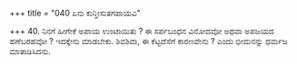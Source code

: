 +++
title = "040 ಏನು ಕುನ್ತೀಸುತಗಪಾಯವಿ"

+++
40. ನಿನಗೆ  ಹೀಗೇಕೆ ಅಪಾಯ ಉಂಟಾಯಿತು ? ಈ ಸರ್ಪಬಂಧನ ವಿನೋದವೋ ಅಥವಾ ಅಪಜಯದ ಹಣೆಬರಹವೋ ? ಇದಕ್ಕೇನು ಮಾಡಬೇಕು. ಶಿವಶಿವಾ, ಈ ಕೆಟ್ಟದೆಸೆಗೆ ಕಾರಣವೇನು ? ಎಂದು ಭೀಮನನ್ನು ಧರ್ಮಜ ಮಾತಾಡಿಸಿದನು.